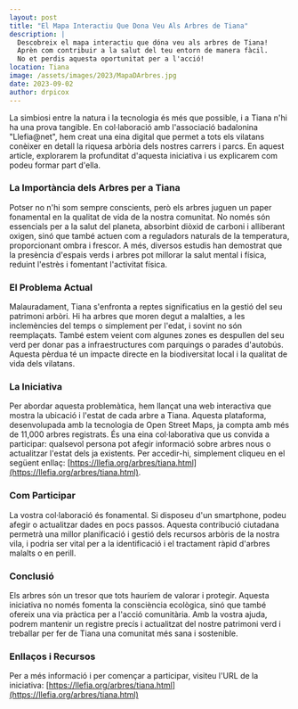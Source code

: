```yaml
---
layout: post
title: "El Mapa Interactiu Que Dona Veu Als Arbres de Tiana"
description: |
  Descobreix el mapa interactiu que dóna veu als arbres de Tiana!
  Aprèn com contribuir a la salut del teu entorn de manera fàcil.
  No et perdis aquesta oportunitat per a l'acció!
location: Tiana
image: /assets/images/2023/MapaDArbres.jpg
date: 2023-09-02
author: drpicox
---
```


La simbiosi entre la natura i la tecnologia és més que possible, i a Tiana n'hi ha una prova tangible. En col·laboració amb l'associació badalonina "Llefia@net", hem creat una eina digital que permet a tots els vilatans conèixer en detall la riquesa arbòria dels nostres carrers i parcs. En aquest article, explorarem la profunditat d'aquesta iniciativa i us explicarem com podeu formar part d'ella.

### La Importància dels Arbres per a Tiana

Potser no n'hi som sempre conscients, però els arbres juguen un paper fonamental en la qualitat de vida de la nostra comunitat. No només són essencials per a la salut del planeta, absorbint diòxid de carboni i alliberant oxigen, sinó que també actuen com a reguladors naturals de la temperatura, proporcionant ombra i frescor. A més, diversos estudis han demostrat que la presència d'espais verds i arbres pot millorar la salut mental i física, reduint l'estrès i fomentant l'activitat física.

### El Problema Actual

Malauradament, Tiana s'enfronta a reptes significatius en la gestió del seu patrimoni arbòri. Hi ha arbres que moren degut a malalties, a les inclemències del temps o simplement per l'edat, i sovint no són reemplaçats. També estem veient com algunes zones es despullen del seu verd per donar pas a infraestructures com parquings o parades d'autobús. Aquesta pèrdua té un impacte directe en la biodiversitat local i la qualitat de vida dels vilatans.

### La Iniciativa

Per abordar aquesta problemàtica, hem llançat una web interactiva que mostra la ubicació i l'estat de cada arbre a Tiana. Aquesta plataforma, desenvolupada amb la tecnologia de Open Street Maps, ja compta amb més de 11,000 arbres registrats. És una eina col·laborativa que us convida a participar: qualsevol persona pot afegir informació sobre arbres nous o actualitzar l'estat dels ja existents. Per accedir-hi, simplement cliqueu en el següent enllaç: [https://llefia.org/arbres/tiana.html](https://llefia.org/arbres/tiana.html).

### Com Participar

La vostra col·laboració és fonamental. Si disposeu d'un smartphone, podeu afegir o actualitzar dades en pocs passos. Aquesta contribució ciutadana permetrà una millor planificació i gestió dels recursos arbòris de la nostra vila, i podria ser vital per a la identificació i el tractament ràpid d'arbres malalts o en perill.

### Conclusió

Els arbres són un tresor que tots hauríem de valorar i protegir. Aquesta iniciativa no només fomenta la consciència ecològica, sinó que també ofereix una via pràctica per a l'acció comunitària. Amb la vostra ajuda, podrem mantenir un registre precís i actualitzat del nostre patrimoni verd i treballar per fer de Tiana una comunitat més sana i sostenible.

### Enllaços i Recursos

Per a més informació i per començar a participar, visiteu l'URL de la iniciativa: [https://llefia.org/arbres/tiana.html](https://llefia.org/arbres/tiana.html)
